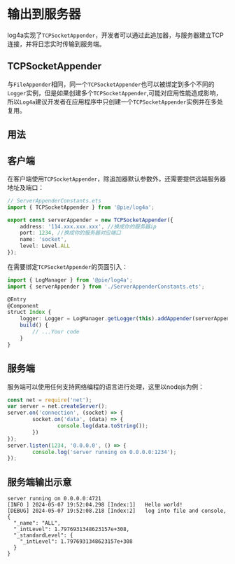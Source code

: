 # 输出到服务器 <Badge type="tip" text="1.3.1 +" />

log4a实现了`TCPSocketAppender`，开发者可以通过此追加器，与服务器建立TCP连接，并将日志实时传输到服务端。

## TCPSocketAppender

与`FileAppender`相同，同一个`TCPSocketAppender`也可以被绑定到多个不同的`Logger`实例，但是如果创建多个`TCPSocketAppender`,可能对应用性能造成影响，所以`Log4a`建议开发者在应用程序中只创建一个`TCPSocketAppender`实例并在多处复用。

## 用法

## 客户端

在客户端使用`TCPSocketAppender`，除追加器默认参数外，还需要提供远端服务器地址及端口：

```ts
// ServerAppenderConstants.ets
import { TCPSocketAppender } from '@pie/log4a';

export const serverAppender = new TCPSocketAppender({
    address: '114.xxx.xxx.xxx', //换成你的服务器ip
    port: 1234, //换成你的服务器对应端口
    name: 'socket',
    level: Level.ALL
});
```

在需要绑定`TCPSocketAppender`的页面引入：

```ts
import { LogManager } from '@pie/log4a';
import { serverAppender } from './ServerAppenderConstants.ets';

@Entry
@Component
struct Index {
    logger: Logger = LogManager.getLogger(this).addAppender(serverAppender);
    build() {
        // ...Your code
    }
}
```

## 服务端

服务端可以使用任何支持网络编程的语言进行处理，这里以nodejs为例：

```js
const net = require('net');
var server = net.createServer();
server.on('connection', (socket) => {
        socket.on('data', (data) => {
                console.log(data.toString());
        })
});
server.listen(1234, '0.0.0.0', () => {
        console.log('server running on 0.0.0.0:1234');
});
```

## 服务端输出示意

```
server running on 0.0.0.0:4721
[INFO ]	2024-05-07 19:52:04.298	[Index:1]	Hello world!
[DEBUG]	2024-05-07 19:52:08.218	[Index:2]	log into file and console, 
{
  "_name": "ALL",
  "_intLevel": 1.7976931348623157e+308,
  "_standardLevel": {
    "_intLevel": 1.7976931348623157e+308
  }
}
```